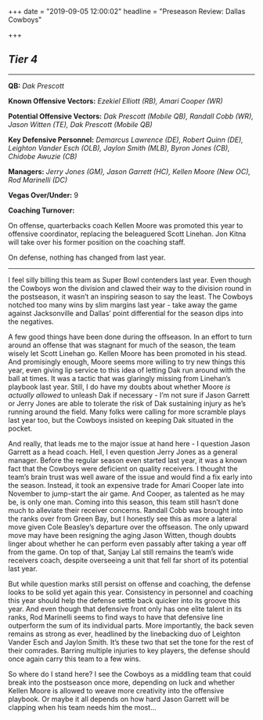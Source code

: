 +++
date = "2019-09-05 12:00:02"
headline = "Preseason Review: Dallas Cowboys"

+++
## **_Tier 4_**

***

**QB:** _Dak Prescott_

**Known Offensive Vectors:** _Ezekiel Elliott (RB), Amari Cooper (WR)_

**Potential Offensive Vectors:** _Dak Prescott (Mobile QB), Randall Cobb (WR), Jason Witten (TE), Dak Prescott (Mobile QB)_

**Key Defensive Personnel:** _Demarcus Lawrence (DE), Robert Quinn (DE), Leighton Vander Esch (OLB), Jaylon Smith (MLB), Byron Jones (CB), Chidobe Awuzie (CB)_

**Managers:** _Jerry Jones (GM), Jason Garrett (HC), Kellen Moore (New OC), Rod Marinelli (DC)_

**Vegas Over/Under:** 9

**Coaching Turnover:**

On offense, quarterbacks coach Kellen Moore was promoted this year to offensive coordinator, replacing the beleaguered Scott Linehan. Jon Kitna will take over his former position on the coaching staff.

On defense, nothing has changed from last year.

***

I feel silly billing this team as Super Bowl contenders last year. Even though the Cowboys won the division and clawed their way to the division round in the postseason, it wasn’t an inspiring season to say the least. The Cowboys notched too many wins by slim margins last year - take away the game against Jacksonville and Dallas’ point differential for the season dips into the negatives.

A few good things have been done during the offseason. In an effort to turn around an offense that was stagnant for much of the season, the team wisely let Scott Linehan go. Kellen Moore has been promoted in his stead. And promisingly enough, Moore seems more willing to try new things this year, even giving lip service to this idea of letting Dak run around with the ball at times. It was a tactic that was glaringly missing from Linehan’s playbook last year. Still, I do have my doubts about whether Moore _is actually allowed_ to unleash Dak if necessary - I’m not sure if Jason Garrett or Jerry Jones are able to tolerate the risk of Dak sustaining injury as he’s running around the field. Many folks were calling for more scramble plays last year too, but the Cowboys insisted on keeping Dak situated in the pocket.

And really, that leads me to the major issue at hand here - I question Jason Garrett as a head coach. Hell, I even question Jerry Jones as a general manager. Before the regular season even started last year, it was a known fact that the Cowboys were deficient on quality receivers. I thought the team’s brain trust was well aware of the issue and would find a fix early into the season. Instead, it took an expensive trade for Amari Cooper late into November to jump-start the air game. And Cooper, as talented as he may be, is only one man. Coming into this season, this team still hasn’t done much to alleviate their receiver concerns. Randall Cobb was brought into the ranks over from Green Bay, but I honestly see this as more a lateral move given Cole Beasley’s departure over the offseason. The only upward move may have been resigning the aging Jason Witten, though doubts linger about whether he can perform even passably after taking a year off from the game. On top of that, Sanjay Lal still remains the team’s wide receivers coach, despite overseeing a unit that fell far short of its potential last year.

But while question marks still persist on offense and coaching, the defense looks to be solid yet again this year. Consistency in personnel and coaching this year should help the defense settle back quicker into its groove this year. And even though that defensive front only has one elite talent in its ranks, Rod Marinelli seems to find ways to have that defensive line outperform the sum of its individual parts. More importantly, the back seven remains as strong as ever, headlined by the linebacking duo of Leighton Vander Esch and Jaylon Smith. It’s these two that set the tone for the rest of their comrades. Barring multiple injuries to key players, the defense should once again carry this team to a few wins.

So where do I stand here? I see the Cowboys as a middling team that could break into the postseason once more, depending on luck and whether Kellen Moore is allowed to weave more creativity into the offensive playbook. Or maybe it all depends on how hard Jason Garrett will be clapping when his team needs him the most...